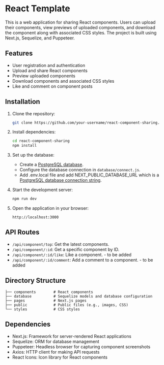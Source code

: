 # React Template

This is a web application for sharing React components. Users can upload their components, view previews of uploaded components, and download the component along with associated CSS styles. The project is built using Next.js, Sequelize, and Puppeteer.

## Features

- User registration and authentication
- Upload and share React components
- Preview uploaded components
- Download components and associated CSS styles
- Like and comment on component posts

## Installation

1. Clone the repository:

   ```bash
   git clone https://github.com/your-username/react-component-sharing.git
   ```

2. Install dependencies:

   ```bash
   cd react-component-sharing
   npm install
   ```

3. Set up the database:

   - Create a [PostgreSQL database](https://customer.elephantsql.com/instance/create).
   - Configure the database connection in `database/connect.js`.
   - Add .env.local file and add NEXT_PUBLIC_DATABASE_URL which is a [PostgreSQL database connection string](https://stackoverflow.com/questions/3582552/what-is-the-format-for-the-postgresql-connection-string-url).

4. Start the development server:

   ```bash
   npm run dev
   ```

5. Open the application in your browser:

   ```
   http://localhost:3000
   ```

## API Routes

- `/api/component/top`: Get the latest components.
- `/api/component/:id`: Get a specific component by ID.
- `/api/component/:id/like`: Like a component. - to be added 
- `/api/component/:id/comment`: Add a comment to a component. - to be added

## Directory Structure

```
├── components        # React components
├── database          # Sequelize models and database configuration
├── pages             # Next.js pages
├── public            # Public files (e.g., images, CSS)
└── styles            # CSS styles
```

## Dependencies

- Next.js: Framework for server-rendered React applications
- Sequelize: ORM for database management
- Puppeteer: Headless browser for capturing component screenshots
- Axios: HTTP client for making API requests
- React Icons: Icon library for React components
